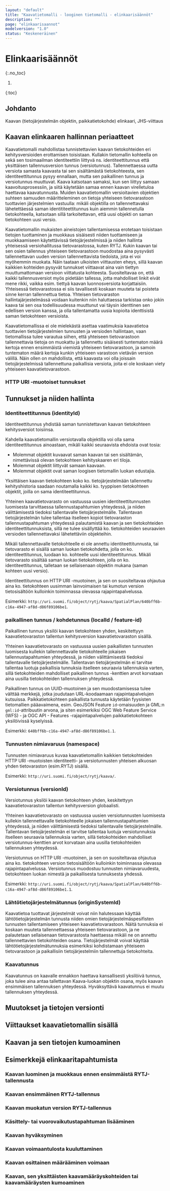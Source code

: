 ```yaml
---
layout: "default"
title: "Kaavatietomalli - looginen tietomalli - elinkaarisäännöt"
description: ""
page: "elinkaarisaannot"
modelversion: "1.0"
status: "Keskeneräinen"
---
```

# Elinkaarisäännöt
{:.no_toc}

1. 
{:toc}

## Johdanto

Kaavan (tietojärjestelmän objektin, paikkatietokohde) elinkaari, JHS-viittaus

## Kaavan elinkaaren hallinnan periaatteet
Kaavatietomalli mahdollistaa tunnistettavien kaavan tietokohteiden eri kehitysversioiden erottamisen toisistaan. Kullakin tietomallin kohteella on sekä sen tosimaailman identiteettiin liittyvä ns. identiteettitunnus että yksittäisen tallennusversion tunnus (versiotunnus). Tallennettaessa uutta versiota samasta kaavasta tai sen sisältämästä tietokohteesta, sen identiteettitunnus pysyy ennallaan, mutta sen paikallinen tunnus ja versiotunnus muuttuvat. Kaava katsotaan samaksi, kun sen liittyy samaan kaavoitusprosessiin, ja siitä käytetään samaa ennen kaavan virelletuloa haettavaa kaavatunnusta. Muiden kaavatietomallin versioitavien objektien suhteen samuuden määritteleminen on tietoja yhteiseen tietovarastoon tuottavien järjestelmien vastuulla: mikäli objektilla on tallennettavaksi lähetettäessä saman identititeettitunnus kuin aiemmin tallennetulla tietokohteella, katsotaan sillä tarkoitettavan, että uusi objekti on saman tietokohteen uusi versio.

Kaavatietomallin mukaisten aineistojen tallentamisessa erotetaan toisistaan tietojen tuottaminen ja muokkaus sisäisesti niiden tuottamiseen ja muokkaamiseen käytettävissä tietojärjestelmissä ja niiden hallinta yhteisessä versiohallitussa tietovarastossa, kuten RYTJ. Kukin kaavan tai sen osien tallennus yhteiseen tietovarastoon muodostaa aina pysyvästi tallennettavan uuden version tallennettavista tiedoista, jota ei voi myöhemmin muokata. Näin taataan ulkoisten viittausten eheys, sillä kaavan kaikkien kohteiden pysyvät tunnukset viittaavat aina vain tiettyn muuttumattomaan versioon viittatusta kohteesta. Suositeltavaa on, että kaikki tallennusversiot myös pidetään tallessa, jotta mahdolliset linkit eivät mene rikki, vaikka esim. tiettyä kaavan luonnosversiota korjattaisiin. Yhteisessä tietovarastossa ei siis tavallisesti koskaan muuteta tai poisteta sinne kerran tallennettua tietoa. Yhteisen tietovaraston hallintajärjestelmässä voidaan kuitenkin niin haluttaessa tarkistaa onko jokin kaava tai sen osa todellisuudessa muuttunut vai täysin identtinen sen edellisen version kanssa, ja olla tallentamatta uusia kopioita identtisistä saman tietokohteen versioista.

Kaavatietomallissa ei ole mielekästä asettaa vaatimuksia kaavatietoa tuottavien tietojärjestelmien tunnusten ja versioden hallintaan, vaan tietomallissa tulee varautua siihen, että yhteiseen tietovarastoon tallennettavia tietoja on muokattu ja tallennettu sisäisesti tuntematon määrä kertoja ennen ensimmäistä viemistä yhteiseen tietovarastoon, ja samoin tuntematon määrä kertoja kunkin yhteiseen varastoon vietävän version välillä. Näin ollen on mahdollista, että kaavasta voi olla joissain tietojärjestelmissä tallennettuna paikallisia versiota, joita ei ole koskaan viety yhteiseen kaavatietovarastoon.

### HTTP URI -muotoiset tunnukset

## Tunnukset ja niiden hallinta

### Identiteettitunnus (identityId)
Identiteettitunnus yhdistää saman tunnistettavan kaavan tietokohteen kehitysversiot toisiinsa.

Kahdella kaavatietomallin versiotavalla objektilla voi olla sama identiteettitunnus ainoastaan, mikäli kaikki seuraavista ehdoista ovat tosia:

* Molemmat objektit kuvaavat saman kaavan tai sen sisältämän, nimettävissä olevan tietokohteen kehityskaaren eri tiloja.
* Molemmat objektit liittyvät samaan kaavaan.
* Molemmat objektit ovat saman loogisen tietomallin luokan edustajia.

Yksittäisen kaavan tietokohteen koko ko. tietojärjestelmään tallennettu kehityshistoria saadaan noutamalla kaikki ko. tyyppisen tietokohteen objektit, joilla on sama identiteettitunnus.

Yhteinen kaavatietovarasto on vastuussa uusien identiteettitunnusten luomisesta tarvittaessa tallennustapahtumien yhteydessä, ja niiden välittämisestä tiedoksi tallentavalle tietojärjestelmälle. Tallentavan tietojärjestelmän tulee tallentaa itselleen kopiot tietovaraston tallennustapahtuman yhteydessä palautamistä kaavan ja sen tietokohteiden identiteettitunnuksista, sillä ne tulee sisällyttää ko. tietokohteiden seuraavien versioden tallennettavaksi lähetettäviin objekteihin.

Mikäli tallennettavalle tietokohteelle ei ole annettu identiteettitunnusta, tai tietovarasto ei sisällä saman luokan tietokohdetta, jolla on ko. identiteettitunnus, luodaan ko. kohteelle uusi identiteettitunnus. Mikäli tietovarasto sisältää saman luokan tietokohteen, jolla on ko. identiteettitunnus, talletaan se sellaisenaan objektin mukana (saman kohteen uusi versio).

Identiteettitunnus on HTTP URI -muotoinen, ja sen on suositeltavaa ohjautua aina ko. tietokohteen uusimman lainvoimaisen tai kumotun version tietosisältöön kulloinkin toiminnassa olevassa rajapintapalvelussa.

Esimerkki: ```http://uri.suomi.fi/object/rytj/kaava/SpatialPlan/640bff6b-c16a-4947-af8d-d86f89106be1```.

### paikallinen tunnus / kohdetunnus (localId / feature-id)
Paikallinen tunnus yksilöi kaavan tietokohteen yhden, keskitettyyn kaavatietovaraston tallentun kehitysversion kaavatietovaraston sisällä. 

Yhteinen kaavatietovarasto on vastuussa uusien paikallisten tunnusten luomisesta kullekin tallennettavalle tietokohteelle jokaisen tallennustapahtumien yhteydessä, ja niiden välittämisestä tiedoksi tallentavalle tietojärjestelmälle. Tallentavan tietojärjestelmän ei tarvitse tallentaa luotuja paikallisia tunnuksia itselleen seuraavia tallennuksia varten, sillä tietokohteiden mahdolliset paikallinen tunnus -kenttien arvot korvataan aina uusilla tietokohteiden tallennuksen yhteydessä.

Paikallinen tunnus on UUID-muotoinen ja sen muodostamisessa tulee välttää merkkejä, jotka joudutaan URL-koodaamaan rajapintapalvelujen kutsuissa. Paikkatietokohteen paikallista tunnusta käytetään fyysisten tietomallien pääavaimena, esim. GeoJSON Feature ```id```-omaisuuden ja GML:n ```gml:id```-attribuutin arvona, ja siten esimerkiksi OGC Web Feature Service (WFS) - ja OGC API - Features -rajapintapalvelujen paikkatietokohteen yksilöivissä kyselyissä.

Esimerkki: ```640bff6b-c16a-4947-af8d-d86f89106be1.1```.

### Tunnusten nimiavaruus (namespace)
Tunnusten nimiavaruus kuvaa kaavatietomallin kaikkien tietokohteiden HTTP URI -muotoisten identiteetti- ja versiotunnusten yhteisen alkuosan yhden tietovaraston (esim.RYTJ) sisällä.

Esimerkki: ```http://uri.suomi.fi/object/rytj/kaava/```.

### Versiotunnus (versionId)
Versiotunnus yksilöi kaavan tietokohteen yhden, keskitettyyn kaavatietovaraston tallentun kehitysversion globaalisti.

Yhteinen kaavatietovarasto on vastuussa uusien versiotunnusten luomisesta kullekin tallennettavalle tietokohteelle jokaisen tallennustapahtumien yhteydessä, ja niiden välittämisestä tiedoksi tallentavalle tietojärjestelmälle. Tallentavan tietojärjestelmän ei tarvitse tallentaa luotuja versiotunnuksia itselleen seuraavia tallennuksia varten, sillä tietokohteiden mahdolliset versiotunnus-kenttien arvot korvataan aina uusilla tietokohteiden tallennuksen yhteydessä.

Versiotunnus on HTTP URI -muotoinen, ja sen on suositeltavaa ohjautua aina ko. tietokohteen version tietosisältöön kulloinkin toiminnassa olevassa rajapintapalvelussa. Versiotunnus muodostuu tunnusten nimiavaruudesta, tietokohteen luokan nimestä ja paikallisesta tunnuksesta yhdessä.

Esimerkki: ```http://uri.suomi.fi/object/rytj/kaava/SpatialPlan/640bff6b-c16a-4947-af8d-d86f89106be1.1```.

### Lähtötietojärjestelmätunnus (originSystemId)
Kaavatietoa tuottavat järjestelmät voivat niin halutessaan käyttää lähtötietojärjestelmän tunnusta niiden omien tietojärjestelmäspesifisten tunnusten tallentamiseen yhteiseen kaavatietovarastoon. Näitä tunnuksia ei koskaan muuteta tallennettaessa yhteiseen tietovarastoon, ja ne palautetaan sellaisenaan tietovarastosta haettaessa mikäli ne on annettu tallennettavien tietokohteiden osana. Tietojärjestelmät voivat käyttää lähtötietojärjestelmätunnuksia esimerkiksi kohdistamaan yhteiseen tietovarastoon ja paikallisiin tietojärjestelmiin tallennettuja tietokohteita.

### Kaavatunnus

Kaavatunnus on kaavalle ennakkon haettava kansallisesti yksilöivä tunnus, joka tulee aina antaa tallettavan Kaava-luokan objektin osana, myös kaavan ensimmäisen tallennuksen yhteydessä. Hyväksyttävä kaavatunnus ei muutu tallennuksen yhteydessä.

## Muutokset ja tietojen versionti

## Viittaukset kaavatietomallin sisällä

## Kaavan ja sen tietojen kumoaminen

## Esimerkkejä elinkaaritapahtumista

### Kaavan luominen ja muokkaus ennen ensimmäistä RYTJ-tallennusta

### Kaavan ensimmäinen RYTJ-tallennus

### Kaavan muokatun version RYTJ-tallennus

### Käsittely- tai vuorovaikutustapahtuman lisääminen

### Kaavan hyväksyminen

### Kaavan voimaantulosta kuuluttaminen

### Kaavan osittainen määrääminen voimaan

### Kaavan, sen yksittäisten kaavamääräyskohteiden tai kaavamääräysten kumoaminen



